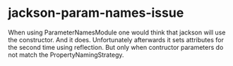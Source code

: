 # jackson-param-names-issue

When using ParameterNamesModule one would think that jackson will use the constructor. And it does.
Unfortunately afterwards it sets attributes for the second time using reflection. But only when contructor parameters do not match the PropertyNamingStrategy.

